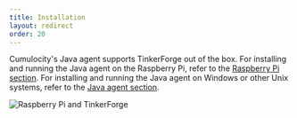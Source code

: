 ```yaml
---
title: Installation
layout: redirect
order: 20
---
```


Cumulocity's Java agent supports TinkerForge out of the box. For installing and running the Java agent on the Raspberry Pi, refer to the [Raspberry Pi section](/guides/devices/raspberry-pi). For installing and running the Java agent on Windows or other Unix systems, refer to the [Java agent section](/guides/device-sdk/java#agents).

![Raspberry Pi and TinkerForge](/guides/images/devices/tinkerforge/tinkerforge.jpg)

